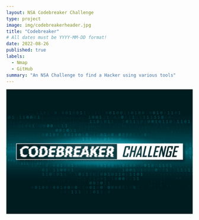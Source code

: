 ```yaml
---
layout: NSA Codebreaker Challenge
type: project
image: img/codebreakerheader.jpg
title: "Codebreaker"
# All dates must be YYYY-MM-DD format!
date: 2022-08-26
published: true
labels:
  - Nmap
  - GitHub
summary: "An NSA Challenge to find a Hacker using various tools"
---
```



<img class="img-fluid" src="../img/codebreakerheader.jpg">


